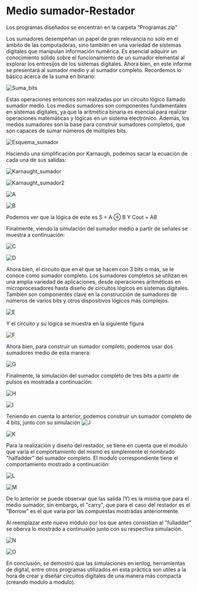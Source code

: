 # Medio sumador-Restador

Los programas diseñados se encentran en la carpeta "Programas.zip"


Los sumadores desempeñan un papel de gran relevancia no solo en el ámbito de las computadoras, sino también en una variedad de sistemas digitales que manipulan información numérica. Es esencial adquirir un conocimiento sólido sobre el funcionamiento de un sumador elemental al explorar los entresijos de los sistemas digitales.
Ahora bien, en este informe se presentará al sumador medio y al sumador completo. Recordemos lo básico acerca de la suma en binario:

![Suma_bits](Picture1.png)


Estas operaciones entonces son realizadas por un circuito lógico llamado sumador medio. Los medios sumadores son componentes fundamentales en sistemas digitales, ya que la aritmética binaria es esencial para realizar operaciones matemáticas y lógicas en un sistema electrónico. Además, los medios sumadores son la base para construir sumadores completos, que son capaces de sumar números de múltiples bits.

![Esquema_sumador](Piture2.png)

Haciendo una simplificación por Karnaugh, podemos sacar la ecuación de cada una de sus salidas:

![Karnaught_sumador](Picture3.png)

![Karnaught_sumador2](Picture4.png)

![A](Picture5.png)

![B](Picture6.png)

Podemos ver que la lógica de este es S = A ⊕ B Y Cout = AB 

Finalmente, viendo la simulación del sumador medio a partir de señales se muestra a continuación:

![C](Picture7.png)

![D](Picture8.png)

Ahora bien, el circuito que en el que se hacen con 3 bits o más, se le conoce como sumador completo. Los sumadores completos se utilizan en una amplia variedad de aplicaciones, desde operaciones aritméticas en microprocesadores hasta diseño de circuitos lógicos en sistemas digitales. También son componentes clave en la construcción de sumadores de números de varios bits y otros dispositivos lógicos más complejos.

![E](Picture9.png)

Y el circuito y su lógica se muestra en la siguiente figura

![F](Picture10.png)

Ahora bien, para construir un sumador completo, podemos usar dos sumadores medio de esta manera: 

![G](Picture11.png)

Finalmente, la simulación del sumador completo de tres bits a partir de pulsos es mostrada a continuación:

![H](Picture12.png)

![I](Pic13.png)

Teniendo en cuenta lo anterior, podemos construir un sumador completo de 4 bits, junto con su simulación
![J](Picture13.png)

![K](Picture14.png)

Para la realizaciòn y diseño del restador, se tiene en cuenta que el modulo que varia el comportamiento del mismo es simplemente el nombrado "halfadder" del sumador completo. El modulo correspondiente tiene el comportamiento mostrado a continuación:

![L](Picturer1.png)

![M](PictureR2.jpeg)

De lo anterior se puede observar que las salida (Y) es la misma que para el medio sumador, sin embargo, el "carry", que para el caso del restador es el "Borrow" es el que varia por las compuestas mostradas anteriormente.

Al reemplazar este nuevo mòdulo por los que antes consistian al "fulladder" se oberva lo mostrado a continuaión junto con su respectiva simulaciòn.


![N](PictureR3.jpeg)

![O](PictureR4.jpeg)

En conclusiòn, se demostró que las simulaciones en ierilog, herramientas de digital, entre otros programas utilizados en esta pràctica son utiles a la hora de crear y dseñar circuitos digitales de una manera màs compacta (creando modulo a modulo).


